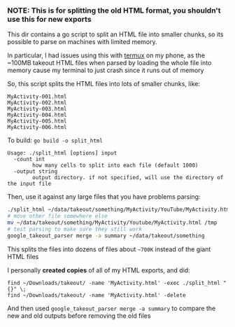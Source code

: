 ### NOTE: This is for splitting the old HTML format, you shouldn't use this for new exports

This dir contains a go script to split an HTML file into smaller chunks, so its possible to parse on machines with limited memory.

In particular, I had issues using this with [termux](https://termux.dev/en/) on my phone, as the ~100MB takeout HTML files when parsed by loading the whole file into memory cause my terminal to just crash since it runs out of memory

So, this script splits the HTML files into lots of smaller chunks, like:

```
MyActivity-001.html
MyActivity-002.html
MyActivity-003.html
MyActivity-004.html
MyActivity-005.html
MyActivity-006.html
```

To build: `go build -o split_html`

```
Usage: ./split_html [options] input
  -count int
    	how many cells to split into each file (default 1000)
  -output string
    	output directory. if not specified, will use the directory of the input file
```

Then, use it against any large files that you have problems parsing:

```bash
./split_html ~/data/takeout/something/MyActivity/YouTube/MyActivity.html
# move other file somewhere else
mv ~/data/takeout/something/MyActivity/Youtube/MyActivity.html /tmp
# test parsing to make sure they still work
google_takeout_parser merge -a summary ~/data/takeout/something
```

This splits the files into dozens of files about `~700K` instead of the giant HTML files

I personally **created copies** of all of my HTML exports, and did:

```
find ~/Downloads/takeout/ -name 'MyActivity.html' -exec ./split_html "{}" \;
find ~/Downloads/takeout/ -name 'MyActivity.html' -delete
```

And then used `google_takeout_parser merge -a summary` to compare the new and old outputs before removing the old files
